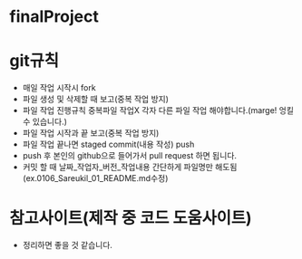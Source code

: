 # finalProject

# git규칙
- 매일 작업 시작시 fork
- 파일 생성 및 삭제할 때 보고(중복 작업 방지)
- 파일 작업 진행규칙 중복파일 작업X 각자 다른 파일 작업 해야합니다.(marge! 엉킬 수 있습니다.)
- 파일 작업 시작과 끝 보고(중복 작업 방지)
- 파일 작업 끝나면 staged commit(내용 작성) push
- push 후 본인의 github으로 들어가서 pull request 하면 됩니다.
- 커밋 할 때 날짜_작업자_버전_작업내용 간단하게 파일명만 해도됨(ex.0106_Sareukil_01_README.md수정)

# 참고사이트(제작 중 코드 도움사이트)
- 정리하면 좋을 것 같습니다.
